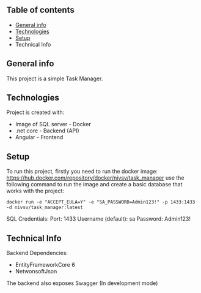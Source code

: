 ## Table of contents
* [General info](#general-info)
* [Technologies](#technologies)
* [Setup](#setup)
* Technical Info

## General info
This project is a simple Task Manager.
	
## Technologies
Project is created with:
* Image of SQL server - Docker
* .net core - Backend (API)
* Angular - Frontend
	
## Setup
To run this project, firstly you need to run the docker image:
https://hub.docker.com/repository/docker/nivsv/task_manager
use the following command to run the image and create a basic database that works with the project:
```
docker run -e "ACCEPT_EULA=Y" -e "SA_PASSWORD=Admin123!" -p 1433:1433 -d nivsv/task_manager:latest
```
SQL Credentials:
Port: 1433
Username (default): sa 
Password: Admin123!

## Technical Info
Backend Dependencies:
* EntityFrameworkCore 6
* NetwonsoftJson

The backend also exposes Swagger (In development mode)
